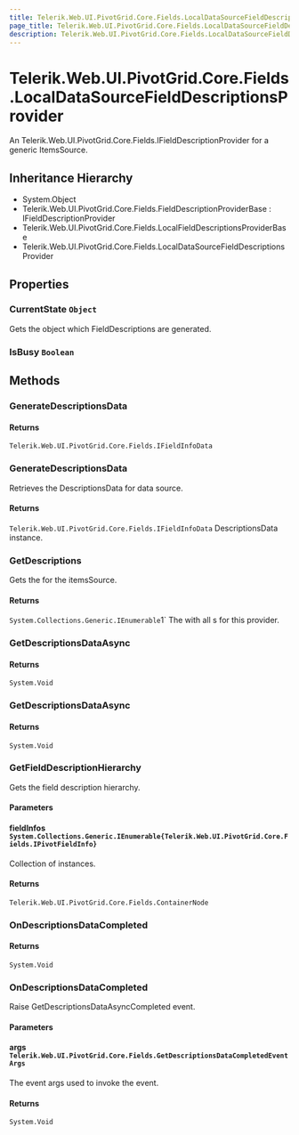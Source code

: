```yaml
---
title: Telerik.Web.UI.PivotGrid.Core.Fields.LocalDataSourceFieldDescriptionsProvider
page_title: Telerik.Web.UI.PivotGrid.Core.Fields.LocalDataSourceFieldDescriptionsProvider
description: Telerik.Web.UI.PivotGrid.Core.Fields.LocalDataSourceFieldDescriptionsProvider
---
```


# Telerik.Web.UI.PivotGrid.Core.Fields.LocalDataSourceFieldDescriptionsProvider

An Telerik.Web.UI.PivotGrid.Core.Fields.IFieldDescriptionProvider for a generic ItemsSource.

## Inheritance Hierarchy

* System.Object
* Telerik.Web.UI.PivotGrid.Core.Fields.FieldDescriptionProviderBase : IFieldDescriptionProvider
* Telerik.Web.UI.PivotGrid.Core.Fields.LocalFieldDescriptionsProviderBase
* Telerik.Web.UI.PivotGrid.Core.Fields.LocalDataSourceFieldDescriptionsProvider

## Properties

###  CurrentState `Object`

Gets the object which FieldDescriptions are generated.

###  IsBusy `Boolean`

## Methods

###  GenerateDescriptionsData

#### Returns

`Telerik.Web.UI.PivotGrid.Core.Fields.IFieldInfoData` 

###  GenerateDescriptionsData

Retrieves the DescriptionsData for data source.

#### Returns

`Telerik.Web.UI.PivotGrid.Core.Fields.IFieldInfoData` DescriptionsData instance.

###  GetDescriptions

Gets the  for the itemsSource.

#### Returns

`System.Collections.Generic.IEnumerable`1` The  with all s for this provider.

###  GetDescriptionsDataAsync

#### Returns

`System.Void` 

###  GetDescriptionsDataAsync

#### Returns

`System.Void` 

###  GetFieldDescriptionHierarchy

Gets the field description hierarchy.

#### Parameters

#### fieldInfos `System.Collections.Generic.IEnumerable{Telerik.Web.UI.PivotGrid.Core.Fields.IPivotFieldInfo}`

Collection of  instances.

#### Returns

`Telerik.Web.UI.PivotGrid.Core.Fields.ContainerNode` 

###  OnDescriptionsDataCompleted

#### Returns

`System.Void` 

###  OnDescriptionsDataCompleted

Raise GetDescriptionsDataAsyncCompleted event.

#### Parameters

#### args `Telerik.Web.UI.PivotGrid.Core.Fields.GetDescriptionsDataCompletedEventArgs`

The event args used to invoke the event.

#### Returns

`System.Void` 

